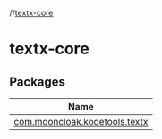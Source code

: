 //[textx-core](index.md)

# textx-core

## Packages

| Name |
|---|
| [com.mooncloak.kodetools.textx](textx-core/com.mooncloak.kodetools.textx/index.md) |
